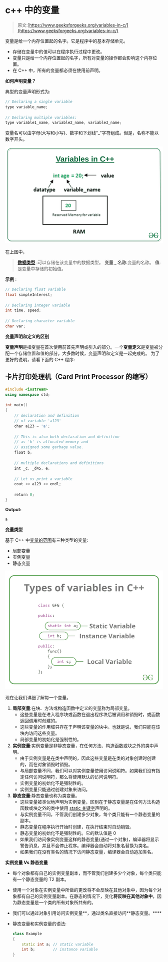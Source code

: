# c++ 中的变量

> 原文:[https://www.geeksforgeeks.org/variables-in-c/](https://www.geeksforgeeks.org/variables-in-c/)

变量是给一个内存位置起的名字。它是程序中的基本存储单元。

*   存储在变量中的值可以在程序执行过程中更改。
*   变量只是给一个内存位置起的名字，所有对变量的操作都会影响这个内存位置。
*   在 C++ 中，所有的变量都必须在使用前声明。

**如何声明变量？**

典型的变量声明形式为:

```cpp
// Declaring a single variable
type variable_name;

// Declaring multiple variables:
type variable1_name, variable2_name, variable3_name;
```

变量名可以由字母(大写和小写)、数字和下划线“_”字符组成。但是，名称不能以数字开头。

![](img/f52ca0b393127a1fa153583f9d2350ee.png)

在上图中，

> [**数据类型**](https://www.geeksforgeeks.org/c-data-types/) :可以存储在该变量中的数据类型。
> **变量 _ 名称**:变量的名称。
> **值**:是变量中存储的初始值。

**示例** :

```cpp
// Declaring float variable
float simpleInterest; 

// Declaring integer variable
int time, speed; 

// Declaring character variable
char var; 
```

**变量声明和定义的区别**

**变量声明**是指变量在首次使用前首先声明或引入的部分。一个**变量定义**是变量被分配一个存储位置和值的部分。大多数时候，变量声明和定义是一起完成的。
为了更好的说明，请看下面的 C++ 程序:

## 卡片打印处理机（Card Print Processor 的缩写）

```cpp
#include <iostream>
using namespace std;

int main()
{
    // declaration and definition
    // of variable 'a123'
    char a123 = 'a';

    // This is also both declaration and definition
    // as 'b' is allocated memory and
    // assigned some garbage value.
    float b;

    // multiple declarations and definitions
    int _c, _d45, e;

    // Let us print a variable
    cout << a123 << endl;

    return 0;
}
```

**Output:** 

```cpp
a
```

**变量类型**

基于 C++ 中[变量的范围](https://www.geeksforgeeks.org/scope-of-variables-in-c/)有三种类型的变量:

*   局部变量
*   实例变量
*   静态变量

![](img/cd2a1ba66cb2809230d7a2bac37e8560.png)

现在让我们详细了解每一个变量。

1.  **局部变量**:在块、方法或构造函数中定义的变量称为局部变量。
    *   这些变量是在进入程序块或函数在退出程序块后被调用和销毁时，或函数返回调用时创建的。
    *   这些变量的作用域只存在于声明该变量的块中。也就是说，我们只能在该块内访问这些变量。
    *   局部变量的初始化是强制性的。
2.  **实例变量**:实例变量是非静态变量，在任何方法、构造函数或块之外的类中声明。
    *   由于实例变量是在类中声明的，因此这些变量是在类的对象创建时创建的，而在对象销毁时销毁。
    *   与局部变量不同，我们可以对实例变量使用访问说明符。如果我们没有指定任何访问说明符，那么将使用默认的访问说明符。
    *   实例变量的初始化不是强制性的。
    *   实例变量只能通过创建对象来访问。
3.  **静态变量**:静态变量也称为类变量。
    *   这些变量被类似地声明为实例变量，区别在于静态变量是在任何方法构造函数或块之外的类中使用 [static 关键字](https://www.geeksforgeeks.org/static-keyword-cpp/)声明的。
    *   与实例变量不同，不管我们创建多少对象，每个类只能有一个静态变量的副本。
    *   静态变量在程序执行开始时创建，在执行结束时自动销毁。
    *   静态变量的初始化不是强制性的。它的默认值是 0
    *   如果我们访问像实例变量这样的静态变量(通过一个对象)，编译器将显示警告消息，并且不会停止程序。编译器会自动将对象名替换为类名。
    *   如果我们在没有类名的情况下访问静态变量，编译器会自动追加类名。

**实例变量 Vs 静态变量**

*   每个对象都有自己的实例变量副本，而不管我们创建多少个对象，每个类只能有一个静态变量的 T2 副本。
*   使用一个对象在实例变量中所做的更改将不会反映在其他对象中，因为每个对象都有自己的实例变量副本。在静态的情况下，变化**将反映在其他对象中**，因为静态变量是一个类的所有对象所共有的。
*   我们可以通过对象引用访问实例变量**，通过类名直接访问**静态变量。****
*   静态变量和实例变量的语法:

    ```cpp
    class Example
    {
        static int a; // static variable
        int b;        // instance variable
    }
    ```